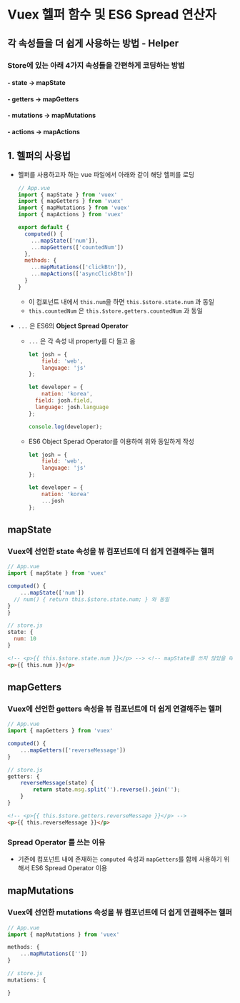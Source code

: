 # Vuex 헬퍼 함수 및 ES6 Spread 연산자

## 각 속성들을 더 쉽게 사용하는 방법 - Helper

### Store에 있는 아래 4가지 속성들을 간편하게 코딩하는 방법

#### - state -> mapState

#### - getters -> mapGetters

#### - mutations -> mapMutations

#### - actions -> mapActions



## 1. 헬퍼의 사용법

- 헬퍼를 사용하고자 하는 vue 파일에서 아래와 같이 해당 헬퍼를 로딩

  ```javascript
  // App.vue
  import { mapState } from 'vuex'
  import { mapGetters } from 'vuex'
  import { mapMutations } from 'vuex'
  import { mapActions } from 'vuex'
  
  export default {
    computed() { 
      ...mapState(['num']),
      ...mapGetters(['countedNum'])
    },
    methods: {
      ...mapMutations(['clickBtn']),
      ...mapActions(['asyncClickBtn'])
    }
  }
  ```

  - 이 컴포넌트 내에서 `this.num`을 하면 `this.$store.state.num` 과 동일
  - `this.countedNum` 은 `this.$store.getters.countedNum` 과 동일

- `...` 은 ES6의 **Object Spread Operator** 

  - `...` 은 각 속성 내 property를 다 들고 옴

    ```javascript
    let josh = {
    	field: 'web',
    	language: 'js'
    };
    
    let developer = {
    	nation: 'korea',
      field: josh.field,
      language: josh.language
    };
    
    console.log(developer);
    ```

  - ES6 Object Sperad Operator를 이용하여 위와 동일하게 작성

    ```javascript
    let josh = {
    	field: 'web',
    	language: 'js'
    };
    
    let developer = {
    	nation: 'korea'
    	...josh
    };
    ```



## mapState

### Vuex에 선언한 state 속성을 뷰 컴포넌트에 더 쉽게 연결해주는 헬퍼

```javascript
// App.vue
import { mapState } from 'vuex'

computed() {
	...mapState(['num'])
  // num() { return this.$store.state.num; } 와 동일
}
}

// store.js
state: {
  num: 10
}
```

```html
<!-- <p>{{ this.$store.state.num }}</p> --> <!-- mapState를 쓰지 않았을 때 store에 접근하는 방법 -->
<p>{{ this.num }}</p>
```



## mapGetters

### Vuex에 선언한 getters 속성을 뷰 컴포넌트에 더 쉽게 연결해주는 헬퍼

```javascript
// App.vue
import { mapGetters } from 'vuex'

computed() {
	...mapGetters(['reverseMessage'])
}

// store.js
getters: {
	reverseMessage(state) {
		return state.msg.split('').reverse().join('');
	}
}
```

```html
<!-- <p>{{ this.$store.getters.reverseMessage }}</p> -->
<p>{{ this.reverseMessage }}</p>
```



### Spread Operator 를 쓰는 이유

- 기존에 컴포넌트 내에 존재하는 `computed` 속성과 `mapGetters`를 함께 사용하기 위해서 ES6 Spread Operator 이용



## mapMutations

### Vuex에 선언한 mutations 속성을 뷰 컴포넌트에 더 쉽게 연결해주는 헬퍼

```javascript
// App.vue
import { mapMutations } from 'vuex'

methods: {
	...mapMutations([''])
}

// store.js
mutations: {

}
```

